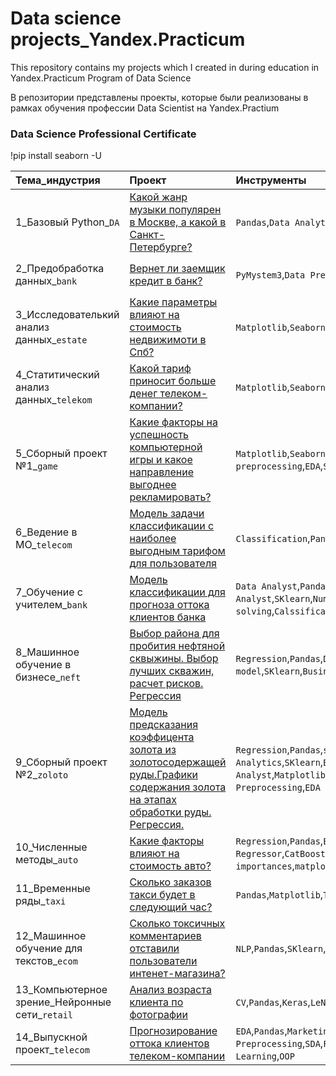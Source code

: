 #  Data science projects_Yandex.Practicum


This repository contains my projects which I created in during education in Yandex.Practicum Program of Data Science

В репозитории представлены проекты, которые были реализованы в рамках обучения профессии Data Scientist на Yandex.Practium
### Data Science Professional Certificate 



!pip install seaborn -U

|**Тема_индустрия**          |**Проект**                      |**Инструменты**|**Ключевые слова проекта**|
|:-----------------|:-------------------------------|:-----------|:-----------|
|1_Базовый Python_`DA`    |[Какой жанр музыки популярен в Москве, а какой в Санкт-Петербурге?](https://github.com/BerlinLika11/DS_Lika_YP/tree/main/%E2%84%961_music_genre_Msk_Peter) |`Pandas`,`Data Analytics`| `обработка данных`, `дубликаты`, `пропуски`, `логическая индексация`, `группировка`, `сортировка`|
|2_Предобработка данных_`bank`|[Вернет ли заемщик кредит в банк?](https://github.com/BerlinLika11/DS_Lika_YP/tree/main/%E2%84%962_clients_of_bank_credits)|`PyMystem3`,`Data Preprocessing`,`Lemmatization` |`обработка данных`, `дубликаты`, `пропуски`, `категоризация`, `декомпозиция`|
|3_Исследователький анализ данных_`estate`|[Какие параметры влияют на стоимость недвижимоти в Спб?](https://github.com/BerlinLika11/DS_Lika_YP/tree/main/%E2%84%963_price_of_estate) |`Matplotlib`,`Seaborn`,`EDA`|`обработка данных`, `histogram`, `boxplot`, `scattermatrix`,`категоризация`, `scatterplot`,  `фрод-мониторинг`|
|4_Статитический анализ данных_`telekom`|[Какой тариф приносит больше денег телеком-компании?](https://github.com/BerlinLika11/DS_Lika_YP/tree/main/%E2%84%964_Statistic)|`Matplotlib`,`Seaborn`,`SciPy`,`SDA`,`Hypothesis testing`|`обработка данных`, `histogram`, `boxplot`, `статистический тест`, `критерий Стьюдента`|
|5_Сборный проект №1_`game`|[Какие факторы на успешность компьютерной игры и какое направление выгоднее рекламировать?](https://github.com/BerlinLika11/DS_Lika_YP/tree/main/%E2%84%965_Games)|`Matplotlib`,`Seaborn`,`SciPy`,`NumPy`,`Data preprocessing`,`EDA`,`SDA`,`Hypothesis testing`|`обработка дубликатов`, `графики`, `пропуски`, `категоризация`, `столбчатые диаграммы`, `boxplot`, `heatmap`, `p-value`|
|6_Ведение в МО_`telecom`     |[Модель  задачи классификации с наиболее выгодным тарифом для пользователя](https://github.com/BerlinLika11/DS_Lika_YP/tree/main/%E2%84%966_ML_tariff_rec)| `Classification`,`Pandas`,`SKlearn`|`классификация`, `подбор гиперпараметров`, `выбор модели МО`|
|7_Обучение с учителем_`bank`     |[Модель классификации для прогноза оттока клиентов банка](https://github.com/BerlinLika11/DS_Lika_YP/tree/main/%E2%84%967_ML_bank_churn_class) |`Data Analyst`,`Pandas`,`Инвестиции`,`Finance Analyst`,`SKlearn`,`NumPy`,`Disbalance solving`,`Calssification`|`классификация`, `подбор гиперпараметров`, `выбор модели МО`|
|8_Машинное обучение в бизнесе_`neft`     |[Выбор района для пробития нефтяной сквыжины. Выбор лучших скважин, расчет рисков. Регрессия](https://github.com/BerlinLika11/DS_Lika_YP/blob/main/%E2%84%968_ML_in_business_neft_regres/README.md) |`Regression`,`Pandas`,`Developing business` `model`,`SKlearn`,`Business analyst`,`Bootstrap`|`регрессия`, `разработка бизнес-модели`, `бутстреп`|
|9_Сборный проект №2_`zoloto`     |[Модель предсказания коэффицента золота из золотосодержащей руды.Графики содержания золота на этапах обработки руды. Регрессия.  ](https://github.com/BerlinLika11/DS_Lika_YP/tree/main/%E2%84%969_Sborny_Zoloto_regress)| `Regression`,`Pandas`,`sMape`,`Data Analytics`,`SKlearn`,`Business Analyst`,`Matplotlib`,`Seaborn`,`NumPy`,`GridSearchCV`,`Data Preprocessing`,`EDA`|`анализ данных`, `регрессия`, `кастомные метрики`|
|10_Численные методы_`auto`     |[Какие факторы влияют на стоимость авто?](https://github.com/BerlinLika11/DS_Lika_YP/tree/main/%E2%84%9610_price_of_autos)   |`Regression`,`Pandas`,`EDA`,`SKlearn`, `LGBM Regressor`,`CatBoostRegressor`,`Feature importances`,`matplotlib`,`Seaborn`,`NumPy` | `градиентный бустинг`, `регрессия`|
|11_Временные ряды_`taxi`     |[Сколько заказов такси будет в следующий час?](https://github.com/BerlinLika11/DS_Lika_YP/tree/main/%E2%84%9611_vremenny_ryady_taxi)     | `Pandas`,`Matplotlib`,`TimeSeriesSplit`,`trends`,`seasons`|`временные ряды`, `регрессия`, `предсказания`|
|12_Машинное обучение для текстов_`ecom`     |[Сколько токсичных комментариев отставили пользователи интенет-магазина?](https://github.com/BerlinLika11/DS_Lika_YP/tree/main/%E2%84%9612_texts)    | `NLP`,`Pandas`,`SKlearn`,`NLTK`, `pymystem3`, `spaCy`|`обработка естественного языка`, `NLP`|
|13_Компьютерное зрение_Нейронные сети_`retail`     |[Анализ возраста клиента по фотографии](https://github.com/BerlinLika11/DS_Lika_YP/tree/main/%E2%84%9613_CV_neural%20networks)     | `CV`,`Pandas`,`Keras`,`LeNet50`,`ResNet`|`обработка изображенй`, `нейронные сети`|
|14_Выпускной проект_`telecom`    |[Прогнозирование оттока клиентов телеком-компании](https://github.com/BerlinLika11/DS_Lika_YP/tree/main/%E2%84%9614_Diploma_telecom)     | `EDA`,`Pandas`,`Marketing Analyst`,`SKlearn`,`NumPy`,`Data Preprocessing`,`SDA`,`Feature Engineering`,`Machine Learning`,`OOP`
